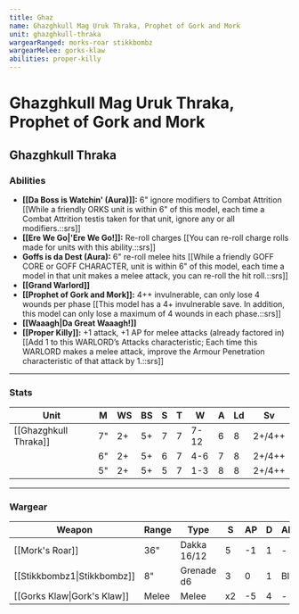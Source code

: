 ```yaml
---
title: Ghaz
name: Ghazghkull Mag Uruk Thraka, Prophet of Gork and Mork
unit: ghazghkull-thraka
wargearRanged: morks-roar stikkbombz
wargearMelee: gorks-klaw
abilities: proper-killy
---
```


# Ghazghkull Mag Uruk Thraka, Prophet of Gork and Mork
## Ghazghkull Thraka
### Abilities
- **[[Da Boss is Watchin' (Aura)]]:** 6" ignore modifiers to Combat Attrition [[While a friendly ORKS unit is within 6" of this model, each time a Combat Attrition testis taken for that unit, ignore any or all modifiers.::srs]]
- **[[Ere We Go\|'Ere We Go!]]:** Re-roll charges [[You can re-roll charge rolls made for units with this ability.::srs]]
- **Goffs is da Dest (Aura):** 6" re-roll melee hits [[While a friendly GOFF CORE or GOFF CHARACTER, unit is within 6" of this model, each time a model in that unit makes a melee attack, you can re-roll the hit roll.::srs]]
- **[[Grand Warlord]]**
- **[[Prophet of Gork and Mork]]:** 4++ invulnerable, can only lose 4 wounds per phase [[This model has a 4+ invulnerable save. In addition, this model can only lose a maximum of 4 wounds in each phase.::srs]]
- **[[Waaagh\|Da Great Waaagh!]]**
- **[[Proper Killy]]:** +1 attack, +1 AP for melee attacks (already factored in) [[Add 1 to this WARLORD’s Attacks characteristic; Each time this WARLORD makes a melee attack, improve the Armour Penetration characteristic of that attack by 1.::srs]]

---

### Stats

| Unit                  | M   | WS  | BS  | S   | T   | W    | A   | Ld  | Sv     |
| --------------------- | --- | --- | --- | --- | --- | ---- | --- | --- | ------ |
| [[Ghazghkull Thraka]] | 7"  | 2+  | 5+  | 7   | 7   | 7-12 | 6   | 8   | 2+/4++ |
|                       | 6"  | 2+  | 5+  | 6   | 7   | 4-6  | 7   | 8   | 2+/4++ |
|                       | 5"  | 2+  | 5+  | 5   | 7   | 1-3  | 8   | 8   | 2+/4++       |

---

### Wargear

| Weapon | Range | Type | S   | AP  | D   | Abilities |
| ------ | ----- | ---- | --- | --- | --- | --------- |
| [[Mork's Roar]] | 36"   | Dakka 16/12 | 5   | -1  | 1   | -         | 
| [[Stikkbombz1\|Stikkbombz]] | 8"    | Grenade d6 | 3   | 0   | 1   | Blast     |
| [[Gorks Klaw\|Gork's Klaw]] | Melee | Melee | x2  | -5  | 4   | -         | 
